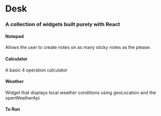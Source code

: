 # Desk
### A collection of widgets built purely with React
#### Notepad 
  Allows the user to create notes on as many sticky notes as the please.
#### Calculator
  A basic 4 operation calculator 
#### Weather 
  Widget that displays local weather conditions using geoLocation and the openWeatherApi
#### To Run 
  
